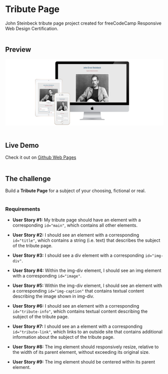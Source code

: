 # Tribute Page

John Steinbeck tribute page project created for freeCodeCamp Responsive Web Design Certification.<br>
<br>

## Preview 
![the project preview](./images/preview.png)</br>
<br>

## Live Demo 

Check it out on [Github Web Pages]()<br>
<br>

## The challenge

Build a **Tribute Page** for a subject of your choosing, fictional or real.<br>
<br>

### Requirements

- **User Story #1:** My tribute page should have an element with a corresponding `id="main"`, which contains all other elements.
  
- **User Story #2:** I should see an element with a corresponding `id="title"`, which contains a string (i.e. text) that describes the subject of the tribute page.
  
- **User Story #3:** I should see a div element with a corresponding `id="img-div"`.
  
- **User Story #4:** Within the img-div element, I should see an img element with a corresponding `id="image"`.
  
- **User Story #5:** Within the img-div element, I should see an element with a corresponding `id="img-caption"` that contains textual content describing the image shown in img-div.
  
- **User Story #6:** I should see an element with a corresponding `id="tribute-info"`, which contains textual content describing the subject of the tribute page.
  
- **User Story #7:** I should see an a element with a corresponding `id="tribute-link"`, which links to an outside site that contains additional information about the subject of the tribute page.
  
- **User Story #8:** The img element should responsively resize, relative to the width of its parent element, without exceeding its original size.
  
- **User Story #9:** The img element should be centered within its parent element.

